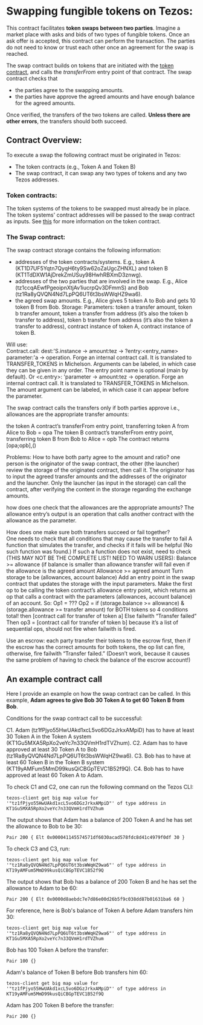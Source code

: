 # Swapping fungible tokens on Tezos:

This contract facilitates **token swaps between two parties**.  Imagine a market place with asks and bids of two types of fungible tokens.  Once an ask offer is accepted, this contract can perform the transaction.  The parties do not need to know or trust each other once an agreement for the swap is reached.

The swap contract builds on tokens that are initiated with the [token contract](https://github.com/cryptiumlabs/smarter-contracts/tree/master/liquidity/token), and calls the *transferFrom* entry point of that contract.  The swap contract checks that 

- the parties agree to the swapping amounts.
- the parties have approve the agreed amounts and have enough balance for the agreed amounts.

Once verified, the transfers of the two tokens are called.  **Unless there are other errors**, the transfers should both succeed. 

## Contract Overview:

To execute a swap the following contract must be originated in Tezos:
- The token contracts (e.g., Token A and Token B)
- The swap contract, it can swap any two types of tokens and any two Tezos addresses.

### Token contracts:

The token systems of the tokens to be swapped must already be in place.  The token systems' contract addresses will be passed to the swap contract as inputs.  See [this](https://github.com/cryptiumlabs/smarter-contracts/blob/master/liquidity/token/README.md) for more information on the token contract.

### The Swap contract:
 
The swap contract storage contains the following information:
- addresses of the token contracts/systems.  E.g., token A (KT1D7UF5Yqtn7QyqH6ty9Sw62oZaUgcZHNXL) and token B (KT1TdDXW1AjDrekZmUSuy98HwhRBXmD3znwg).
- addresses of the two parties that are involved in the swap. E.g., Alice (tz1ccqAEwfPgeoipnXtjAv1iucrpQv3DFmmS) and Bob (tz1Ra8yQVQN4Nd7LpPQ6UT6t3bsWWqHZ9wa6).
- the agreed swap amounts. E.g., Alice gives 5 token A to Bob and gets 10 token B from Bob.
Storage: 
Parameters: 
token a transfer amount, 
token b transfer amount,
token a transfer from address (it’s also the token b transfer to address), 
token b transfer from address (it’s also the token a transfer to address),
contract instance of token A, 
contract instance of token B.

Will use:  
Contract.call: dest:'S.instance -> amount:tez -> ?entry:<entry_name> parameter:'a -> operation. Forge an internal contract call. It is translated to TRANSFER_TOKENS in Michelson. Arguments can be labeled, in which case they can be given in any order. The entry point name is optional (main by default). Or
<c.entry>: 'parameter -> amount:tez -> operation. Forge an internal contract call. It is translated to TRANSFER_TOKENS in Michelson. The amount argument can be labeled, in which case it can appear before the parameter.

The swap contract calls the transfers only if both parties approve i.e., allowances are the appropriate transfer amounts:

the token A contract’s transferFrom entry point, transferring token A from Alice to Bob = opa
The token B contract’s transferFrom entry point, transferring token B from Bob to Alice = opb
The contract returns [opa;opb],()

Problems: 
How to have both party agree to the amount and ratio?  one person is the originator of the swap contract, the other (the launcher) review the storage of the originated contract, then call it.  The originator has to input the agreed transfer amounts and the addresses of the originator and the launcher.  Only the launcher (as input in the storage) can call the contract, after verifying the content in the storage regarding the exchange amounts.

how does one check that the allowances are the appropriate amounts?  The allowance entry’s output is an operation that calls another contract with the allowance as the parameter.

How does one make sure both transfers succeed or fail together?  
One needs to check that all conditions that may cause the transfer to fail
A function that simulates the transfer, and checks if it fails will be helpful (No such function was found.)
If such a function does not exist, need to check (THIS MAY NOT BE THE COMPLETE LIST!  NEED TO WARN USERS):
Balance >= allowance (if balance is smaller than allowance transfer will fail even if the allowance is the agreed amount
Allowance >= agreed amount
Turn storage to be (allowances, account balance)
Add an entry point in the swap contract that updates the storage with the input parameters.  Make the first op to be calling the token contract’s allowance entry point, which returns an op that calls a contract with the parameters (allowances, account balance) of an account.  So:
Op1 = ???
Op2 = if (storage.balance >= allowance) & (storage.allowance >= transfer amount) for BOTH tokens so 4 conditions total!
then [contract call for transfer of token a]
Else failwith “Transfer failed” 
Then op3 = [contract call for transfer of token b] because it’s a list of sequential ops, should not fire when failwith is fired.
                
Use an escrow: each party transfer their tokens to the escrow first, then if the escrow has the correct amounts for both tokens, the op list can fire, otherwise, fire failwith “Transfer failed.” (Doesn’t work, because it causes the same problem of having to check the balance of the escrow account!)

## An example contract call

Here I provide an example on how the swap contract can be called.  In this example, **Adam agrees to give Bob 30 Token A to get 60 Token B from Bob**.

Conditions for the swap contract call to be successful:

C1. Adam (tz1fPjyo55HwUAkd1xcL5vo6DGzJrkxAMpiD) has to have at least 30 Token A in the Token A system (KT1Gu5MXA5RpXo2veYc7n33QVmH1rdTVZhum).
C2. Adam has to have approved at least 30 Token A to Bob (tz1Ra8yQVQN4Nd7LpPQ6UT6t3bsWWqHZ9wa6).
C3. Bob has to have at least 60 Token B in the Token B system (KT19yAMFum5MmD99kusQiCBGpTEVC1B52f9Q).
C4. Bob has to have approved at least 60 Token A to Adam.

To check C1 and C2, one can run the following command on the Tezos CLI:

```tezos-client get big map value for '"tz1fPjyo55HwUAkd1xcL5vo6DGzJrkxAMpiD"' of type address in KT1Gu5MXA5RpXo2veYc7n33QVmH1rdTVZhum```

The output shows that Adam has a balance of 200 Token A and he has set the allowance to Bob to be 30:

~~~~
Pair 200 { Elt 0x000041145574571df6030acad578fdc8d41c4979f0df 30 }
~~~~

To check C3 and C3, run:

```tezos-client get big map value for '"tz1Ra8yQVQN4Nd7LpPQ6UT6t3bsWWqHZ9wa6"' of type address in KT19yAMFum5MmD99kusQiCBGpTEVC1B52f9Q```

The output shows that Bob has a balance of 200 Token B and he has set the allowance to Adam to be 60:
~~~~
Pair 200 { Elt 0x0000d8aebdc7e7d86e00d26b5f9c038dd87b01631ba6 60 }
~~~~

For reference, here is Bob's balance of Token A before Adam transfers him 30:

```tezos-client get big map value for '"tz1Ra8yQVQN4Nd7LpPQ6UT6t3bsWWqHZ9wa6"' of type address in KT1Gu5MXA5RpXo2veYc7n33QVmH1rdTVZhum```

Bob has 100 Token A before the transfer:
~~~~
Pair 100 {}
~~~~

Adam's balance of Token B before Bob transfers him 60:

```tezos-client get big map value for '"tz1fPjyo55HwUAkd1xcL5vo6DGzJrkxAMpiD"' of type address in KT19yAMFum5MmD99kusQiCBGpTEVC1B52f9Q```

Adam has 200 Token B before the transfer:
~~~~
Pair 200 {}
~~~~


